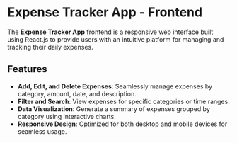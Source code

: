 # **Expense Tracker App - Frontend**

The **Expense Tracker App** frontend is a responsive web interface built using React.js to provide users with an intuitive platform for managing and tracking their daily expenses.

## **Features**
- **Add, Edit, and Delete Expenses**: Seamlessly manage expenses by category, amount, date, and description.  
- **Filter and Search**: View expenses for specific categories or time ranges.  
- **Data Visualization**: Generate a summary of expenses grouped by category using interactive charts.  
- **Responsive Design**: Optimized for both desktop and mobile devices for seamless usage.
